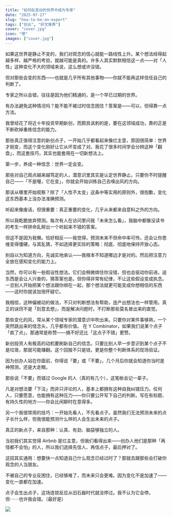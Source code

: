 ```yaml
---
title: "如何在变动的世界中成为专家"
date: "2025-07-27"
slug: "how-to-be-an-expert"
tags: ["创业", "好文推荐"]
cover: "cover.jpg"
icon: "😎"
images: ["cover.jpg"]
---
```

如果这世界是静止不变的，我们对观念的信心就能一路线性上升。某个想法经得起越多样、越严格的考验，就越可能是真的。许多人其实默默相信这一点——对「人性」这种变化不大的领域来说，这么想或许没错。



但对那些会变的东西——也就是几乎所有其他事物——你就不能再这样信任自己的判断了。



专家之所以会错，往往是因为他们精通的，是一个早已过期的世界。



有办法避免这种情况吗？能不能不被过时信念困住？答案是——可以，但得靠一点方法。



我曾经花了将近十年投资早期新创，而颇具讽刺的是，要在这领域成功，靠的正是不断砍掉重练信念的能力。



那些真正值得注意的新创点子，一开始几乎都看起来像烂主意，原因很简单：世界才刚变，而这个变化刚好让它从坏变成了对。我花了很多时间学会分辨这种「翻盘」，而这套技巧，其实也能套用在一切新想法上。



第一步，养成一种信念：世界一定会变。



那些对自己观点越来越笃定的人，潜意识里其实是认定世界静止。只要你不时提醒自己——「不是喔，它在变」，你就会开始训练自己去嗅出风的方向。



那该从哪里开始观察？除了「人性不太变」这条中等实用的原则外，很抱歉，变化这东西基本上没办法准确预测。



听起来像废话，但很重要：真正重要的变化，几乎从来都来自意料之外的方向。



所以我乾脆放弃预测。每次有人在访问里问我「未来怎么看」，我脑中都像没读书的考生一样拼命乱掰出一个听起来不错的答案。



但这不是因为我懒。恰好相反——我觉得，预测未来不但命中率可怜，还会让你思维变得僵硬。与其乱猜，不如选择更实际的策略：彻底、彻底地保持开放心态。



别自以为知道方向，先诚实地承认——我根本不知道哪边才是对的。然后把注意力全放在感知变化的能力上。



当然，你可以有一些假设性想法。它们会稍微绑住你没错，但也会驱动你前进。追东西是会让人兴奋的，猜答案也是。但你得非常有纪律，不让这些假设变成执念。
一旦别人开始把某个想法跟你绑在一起，那个想法就更可能变成你想相信的东西——这时你就该加倍怀疑它。



我相信，这种偏被动的做法，不只对判断想法有帮助，连产出想法也一样管用。真正的诀窍不是「刻意去想」，而是解决问题时，不打断那些莫名冒出来的直觉。



那些变化的风，常从某个领域专家的潜意识中吹出来。只要你对某件事够熟，一个突然跳出来的怪念头，几乎都有价值。
在 Y Combinator，如果我们说某个点子「疯了点」，那通常是称赞——搞不好还比「这点子不错」更赞。



新创投资人有极高的动机要刷新自己的信念。只要比别人早一步意识到某个点子不是垃圾，那就可能赚翻。这个回报不只是钱，更是你整个判断体系的现场验证。



因为创办人站在你面前，你得说「要」或「不要」，几个月后你就会知道你当时是神预测，还是大走眼。



那些说「不要」而错过 Google 的人（真的有几个），这笔帐会记一辈子。



凡是对想法要「下注」而非只评论的人，基本上都拥有这种自我纠错压力。任何人，只要愿意，也能拥有这种压力——你只要公开写下自己的判断。写在有标题、有持久性的地方——你会比闲聊时在意得多。



另一个我很常用的技巧：一开始先看人，不先看点子。虽然我们无法预测未来的点子长什么样，但我很能预测什么样的人会生出未来的点子。



真正的新点子，来自那种：认真、有劲、脑袋够独立的人。



当初我们其实觉得 Airbnb 是烂主意，但我们看得出来——创办人他们是那种「再怪都不会怕」的人，所以我们选择先信人、再信点子，最后押对了。



这招其实通用：想要快一点知道自己什么观念已经过时了？那就去跟那些会打破你观念的人当朋友。



不被自己的专业反困住，已经够难了，而未来只会更难。因为变化不是加速了——变化一直都在加速。



点子会生出点子，这场连锁反应从旧石器时代就没停过。我不认为它会停。
但⋯⋯也许我会错。（最好是）




![](https://prod-files-secure.s3.us-west-2.amazonaws.com/112d0858-5090-4d34-a606-b75eb8d65fd2/46476355-9cf3-4e99-9b7a-3531bc426380/1000202064.png?X-Amz-Algorithm=AWS4-HMAC-SHA256&X-Amz-Content-Sha256=UNSIGNED-PAYLOAD&X-Amz-Credential=ASIAZI2LB466TBN6BS6C%2F20250820%2Fus-west-2%2Fs3%2Faws4_request&X-Amz-Date=20250820T231206Z&X-Amz-Expires=3600&X-Amz-Security-Token=IQoJb3JpZ2luX2VjEJb%2F%2F%2F%2F%2F%2F%2F%2F%2F%2FwEaCXVzLXdlc3QtMiJIMEYCIQDzYveh1LqNynO8QTzvkJBc6WFjthkfF1AaIj4XC3SSKgIhAKc4ES%2FKfsSu7ARkLW1v1bliybmh7ua4Yw0xFBGFx0rIKogECN%2F%2F%2F%2F%2F%2F%2F%2F%2F%2F%2FwEQABoMNjM3NDIzMTgzODA1IgzvGK1MnKW5ZwBQ1pkq3AOVLrYtc08b%2BjLoGURwn3XbH80ruouLb38lKDuKudtPWgMkzsmu7riKdmp%2FnF6ElUaAcYzdb7MPtfSUNmEbPwgl4x8absWoNBJYzzhfxFY6WyZ%2FSJ8iXCM%2FQU%2FX1nAKqivDk3JPJiu4gu6pxUoOQtEAmgIUQcuMOBCj9bTUjM3tHhcFuRX%2FTA4yIin3707RgU0qO8W4ii1fjymi4n8KE%2Bq%2FNz8scDZ1x288gsNw4ZXSuJrCevQDlRQqUU25vr9iEih8eokGoS3ZDFUmo%2B7rlqaQuYJkaSIkkrGzyShLBdmab32%2FnAsTORs5N5xKTlyeeFGn4oQ6z7Yo%2BqgLbuxTMY9wrNgJKXkvJnI%2BSnv7zG%2BtW31p3HSKHcQuv9Tn756UrMm5pKs5OcJAJLKLFw6ri5IOtkV6HLU2%2FyTxxYZr8Z9hSLIGuf7M8FyKp2oNyh2VfybUMyWeWgKFqnpu%2FBWbSb6C0%2BTdmSxRP7Kvru4f%2BvDdCXghaYTLK3I9LAteRQZGAK55b6%2FdppFktyOa66snIU9q1vxxdlSMuMQAw1xlAfESIX8Shdxh43hm17bg2e05NNTNFcIQ1R%2FDiplnUN3r6YBiQpPuuN%2BVsiD0NRTY0atFkR83gzALbk0IVe5gqTDIiZnFBjqkAbN20nYUU%2BlEZbK4uXY%2Bxweuv7OESsoga%2BBBwT20OXNpXLmgqv%2BlyieES%2F7J1qd2jYZRAbPKuwAz%2BCn88yrttXiK0ai%2FFmW%2F0JEHS4vRbkWHQYC5qdQrf8ceJOznQkrWF8TThYNO3ydjyupW7tby%2Bn7YSmtZz5GS9gzWV%2BcSSa%2BwYk%2BU%2Fi9%2BCZGeEwdZjv5A2uVPjird1MFc1jdomihzauosyvFm&X-Amz-Signature=bda32ad231fbe905c90eccec616f10dd048509497b376d485cebaf15485c1619&X-Amz-SignedHeaders=host&x-amz-checksum-mode=ENABLED&x-id=GetObject)

